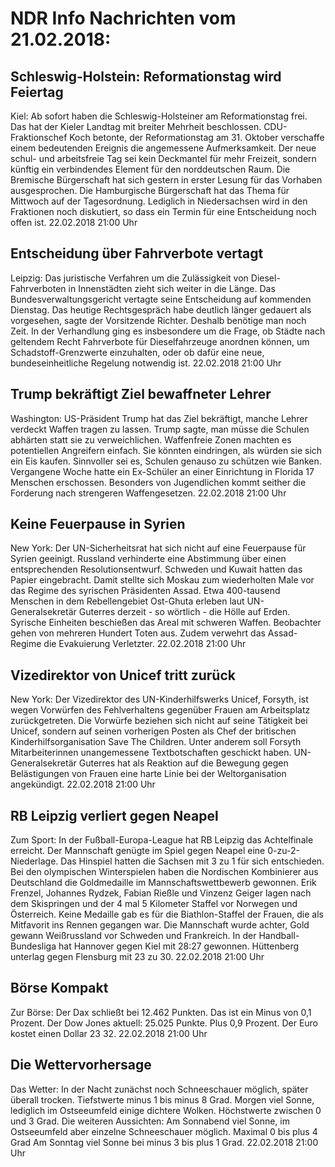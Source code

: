 # NDR Info Nachrichten vom 21.02.2018:


## Schleswig-Holstein: Reformationstag wird Feiertag
Kiel: Ab sofort haben die Schleswig-Holsteiner am Reformationstag frei. Das hat der Kieler Landtag mit breiter Mehrheit beschlossen. CDU-Fraktionschef Koch betonte, der Reformationstag am 31. Oktober verschaffe einem bedeutenden Ereignis die angemessene Aufmerksamkeit. Der neue schul- und arbeitsfreie Tag sei kein Deckmantel für mehr Freizeit, sondern künftig ein verbindendes Element für den norddeutschen Raum. Die Bremische Bürgerschaft hat sich gestern in erster Lesung für das Vorhaben ausgesprochen. Die Hamburgische Bürgerschaft hat das Thema für Mittwoch auf der Tagesordnung. Lediglich in Niedersachsen wird in den Fraktionen noch diskutiert, so dass ein Termin für eine Entscheidung noch offen ist. 22.02.2018 21:00 Uhr 

## Entscheidung über Fahrverbote vertagt
Leipzig:	Das juristische Verfahren um die Zulässigkeit von Diesel-Fahrverboten in Innenstädten zieht sich weiter in die Länge. Das Bundesverwaltungsgericht vertagte seine Entscheidung auf kommenden Dienstag. Das heutige Rechtsgespräch habe deutlich länger gedauert als vorgesehen, sagte der Vorsitzende Richter. Deshalb benötige man noch Zeit. In der Verhandlung ging es insbesondere um die Frage, ob Städte nach geltendem Recht Fahrverbote für Dieselfahrzeuge anordnen können, um Schadstoff-Grenzwerte einzuhalten, oder ob dafür eine neue, bundeseinheitliche Regelung notwendig ist. 22.02.2018 21:00 Uhr 

## Trump bekräftigt Ziel bewaffneter Lehrer
Washington:	US-Präsident Trump hat das Ziel bekräftigt, manche Lehrer verdeckt Waffen tragen zu lassen. Trump sagte, man müsse die Schulen abhärten statt sie zu verweichlichen. Waffenfreie Zonen machten es potentiellen Angreifern einfach. Sie könnten eindringen, als würden sie sich ein Eis kaufen. Sinnvoller sei es, Schulen genauso zu schützen wie Banken. Vergangene Woche hatte ein Ex-Schüler an einer Einrichtung in Florida 17 Menschen erschossen. Besonders von Jugendlichen kommt seither die Forderung nach strengeren Waffengesetzen. 22.02.2018 21:00 Uhr 

## Keine Feuerpause in Syrien
New York: Der UN-Sicherheitsrat hat sich nicht auf eine Feuerpause für Syrien geeinigt. Russland verhinderte eine Abstimmung über einen entsprechenden Resolutionsentwurf. Schweden und Kuwait hatten das Papier eingebracht. Damit stellte sich Moskau zum wiederholten Male vor das Regime des syrischen Präsidenten Assad. Etwa 400-tausend Menschen in dem Rebellengebiet Ost-Ghuta erleben laut UN-Generalsekretär Guterres derzeit - so wörtlich - die Hölle auf Erden. Syrische Einheiten beschießen das Areal mit schweren Waffen. Beobachter gehen von mehreren Hundert Toten aus. Zudem verwehrt das Assad-Regime die Evakuierung Verletzter. 22.02.2018 21:00 Uhr 

## Vizedirektor von Unicef tritt zurück
New York: Der Vizedirektor des UN-Kinderhilfswerks Unicef, Forsyth, ist wegen Vorwürfen des Fehlverhaltens gegenüber Frauen am Arbeitsplatz zurückgetreten. Die Vorwürfe beziehen sich nicht auf seine Tätigkeit bei Unicef, sondern auf seinen vorherigen Posten als Chef der britischen Kinderhilfsorganisation Save The Children. Unter anderem soll Forsyth Mitarbeiterinnen unangemessene Textbotschaften geschickt haben. UN-Generalsekretär Guterres hat als Reaktion auf die Bewegung gegen Belästigungen von Frauen eine harte Linie bei der Weltorganisation angekündigt. 22.02.2018 21:00 Uhr 

## RB Leipzig verliert gegen Neapel
Zum Sport: In der Fußball-Europa-League hat RB Leipzig das Achtelfinale erreicht. Der Mannschaft genügte im Spiel gegen Neapel eine 0-zu-2-Niederlage. Das Hinspiel hatten die Sachsen mit 3 zu 1 für sich entschieden. Bei den olympischen Winterspielen haben die Nordischen Kombinierer aus Deutschland die Goldmedaille im Mannschaftswettbewerb gewonnen. Erik Frenzel, Johannes Rydzek, Fabian Rießle und Vinzenz Geiger lagen nach dem Skispringen und der 4 mal 5 Kilometer Staffel vor Norwegen und Österreich. Keine Medaille gab es für die Biathlon-Staffel der Frauen, die als Mitfavorit ins Rennen gegangen war. Die Mannschaft wurde achter, Gold gewann Weißrussland vor Schweden und Frankreich. In der Handball-Bundesliga hat Hannover gegen Kiel mit 28:27 gewonnen. Hüttenberg unterlag gegen Flensburg mit 23 zu 30. 22.02.2018 21:00 Uhr 

## Börse Kompakt
Zur Börse: Der Dax schließt bei 12.462 Punkten. Das ist ein Minus von 0,1 Prozent. Der Dow Jones aktuell: 25.025 Punkte. Plus 0,9 Prozent. Der Euro kostet einen Dollar 23 32. 22.02.2018 21:00 Uhr 

## Die Wettervorhersage
Das Wetter: In der Nacht zunächst noch Schneeschauer möglich, später überall trocken. Tiefstwerte minus 1 bis minus 8 Grad. Morgen viel Sonne, lediglich im Ostseeumfeld einige dichtere Wolken. Höchstwerte zwischen 0 und 3 Grad. Die weiteren Aussichten: Am Sonnabend viel Sonne, im Ostseeumfeld aber einzelne Schneeschauer möglich. Maximal 0 bis plus 4 Grad Am Sonntag viel Sonne bei minus 3 bis plus 1 Grad. 22.02.2018 21:00 Uhr 
